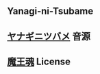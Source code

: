 Yanagi-ni-Tsubame
---------------
[ヤナギニツバメ](http://yanatsuba.jp)
音源
---------------
[魔王魂](http://maoudamashii.jokersounds.com/)
License
---------------
